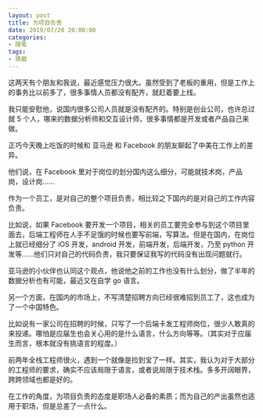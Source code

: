 ```yaml
---
layout: post
title: 为项目负责
date: 2019/07/20 20:00:00
categories:
- 随笔
tags:
- 琢磨
---
```


这两天有个朋友和我说，最近感觉压力很大。虽然受到了老板的重用，但是工作上的事务比以前多了，很多事情人员都没有配齐，就赶着要上线。

我只能安慰他，说国内很多公司人员就是没有配齐的。特别是创业公司，也许总过就 5 个人，哪来的数据分析师和交互设计师，很多事情都是开发或者产品自己来做。

正巧今天晚上吃饭的时候和 亚马逊 和 Facebook 的朋友聊起了中美在工作上的差异。

他们说，在 Facebook 里对于岗位的划分国内这么细分，可能就技术岗，产品岗，设计岗……

作为一个员工，是对自己的整个项目负责，相比较之下国内的是对自己的工作内容负责。

比如说，如果 Facebook 要开发一个项目，相关的员工要完全参与到这个项目里面去，后端工程师在人手不足饿的时候也要写前端，写算法。但是在国内，在岗位上就已经细分了 iOS 开发，android 开发，前端开发，后端开发，乃至 python 开发等……他们只对自己的代码负责，我只要保证我写的代码没有出现问题就行。

亚马逊的小伙伴也认同这个观点，他说他之前的工作也没有什么划分，做了半年的数据分析也有可能，最近又在自学 go 语言。

另一个方面，在国内的市场上，不写清楚招聘方向已经很难招到员工了，这也成为了一个中国特色。

比如说有一家公司在招聘的时候，只写了一个后端卡发工程师岗位，很少人敢真的来投递。哪怕是应届生也会关心用的是什么语言，什么方向等等。（其实对于应届生而言，根本就没有挑语言的程度。）

前两年全栈工程师很火，遇到一个就像是捡到宝了一样。其实，我认为对于大部分的工程师的要求，确实不应该局限于语言，或者说局限于技术栈。多多开阔眼界，跨跨领域也都是好的。

在工作的角度，为项目负责的态度是职场人必备的素质；而为自己的产出虽然也适用于职场，但是总差了一点什么。

